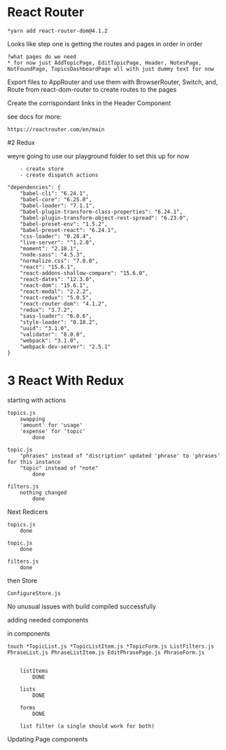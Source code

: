 # React Router

    *yarn add react-router-dom@4.1.2

Looks like step one is getting the routes and pages in order in order

    ?what pages do we need
    * for now just AddTopicPage, EditTopicPage, Header, NotesPage, NotFoundPage, TopicsDashboardPage wll with just dummy text for now
Export files to AppRouter and use them with BrowserRouter, Switch, and, Route from react-dom-router to create routes to the pages

Create the corrispondant links in the Header Component

see docs for more:

    https://reactrouter.com/en/main

#2 Redux

weyre going to use our playground folder to set this up for now

        - create store
        - create dispatch actions

    "dependencies": {
        "babel-cli": "6.24.1",
        "babel-core": "6.25.0",
        "babel-loader": "7.1.1",
        "babel-plugin-transform-class-properties": "6.24.1",
        "babel-plugin-transform-object-rest-spread": "6.23.0",
        "babel-preset-env": "1.5.2",
        "babel-preset-react": "6.24.1",
        "css-loader": "0.28.4",
        "live-server": "^1.2.0",
        "moment": "2.18.1",
        "node-sass": "4.5.3",
        "normalize.css": "7.0.0",
        "react": "15.6.1",
        "react-addons-shallow-compare": "15.6.0",
        "react-dates": "12.3.0",
        "react-dom": "15.6.1",
        "react-modal": "2.2.2",
        "react-redux": "5.0.5",
        "react-router-dom": "4.1.2",
        "redux": "3.7.2",
        "sass-loader": "6.0.6",
        "style-loader": "0.18.2",
        "uuid": "3.1.0",
        "validator": "8.0.0",
        "webpack": "3.1.0",
        "webpack-dev-server": "2.5.1"
    }

# 3 React With Redux

starting with actions

    topics.js
        swapping 
        'amount' for 'usage'
        'expense' for 'topic'
            done

    topic.js
        "phrases" instead of "discription" updated 'phrase' to 'phrases' for this instance
        "topic" instead of "note"
            done

    filters.js
        nothing changed
            done

Next Redicers

    topics.js
        done

    topic.js
        done

    filters.js  
        done

then Store

    ConfigureStore.js

No unusual issues with build
    compiled successfully

adding needed components

in components

    touch *TopicList.js *TopicListItem.js *TopicForm.js ListFilters.js PhraseList.js PhraseListItem.js EditPhrasePage.js PhraseForm.js


        listItems
            DONE

        lists
            DONE

        forms
            DONE

        list filter (a single should work for both)

Updating Page components



